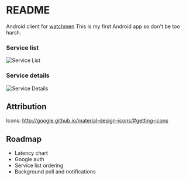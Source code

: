 # README

Android client for [watchmen](https://github.com/iloire/WatchMen)
This is my first Android app so don't be too harsh.

### Service list
![Service List](https://bitbucket.org/iloire/watchmen-android/raw/master/screenshots/service-list.png)

### Service details

![Service Details](https://bitbucket.org/iloire/watchmen-android/raw/master/screenshots/service-details.png)

## Attribution

Icons: http://google.github.io/material-design-icons/#getting-icons

## Roadmap

- Latency chart
- Google auth
- Service list ordering
- Background poll and notifications
